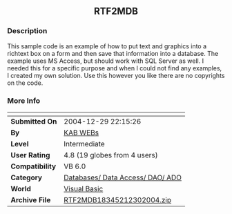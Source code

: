 ﻿<div align="center">

## RTF2MDB


</div>

### Description

This sample code is an example of how to put text and graphics into a richtext box on a form and then save that information into a database. The example uses MS Access, but should work with SQL Server as well. I needed this for a specific purpose and when I could not find any examples, I created my own solution. Use this however you like there are no copyrights on the code.
 
### More Info
 


<span>             |<span>
---                |---
**Submitted On**   |2004-12-29 22:15:26
**By**             |[KAB WEBs](https://github.com/Planet-Source-Code/PSCIndex/blob/master/ByAuthor/kab-webs.md)
**Level**          |Intermediate
**User Rating**    |4.8 (19 globes from 4 users)
**Compatibility**  |VB 6\.0
**Category**       |[Databases/ Data Access/ DAO/ ADO](https://github.com/Planet-Source-Code/PSCIndex/blob/master/ByCategory/databases-data-access-dao-ado__1-6.md)
**World**          |[Visual Basic](https://github.com/Planet-Source-Code/PSCIndex/blob/master/ByWorld/visual-basic.md)
**Archive File**   |[RTF2MDB18345212302004\.zip](https://github.com/Planet-Source-Code/kab-webs-rtf2mdb__1-57992/archive/master.zip)








